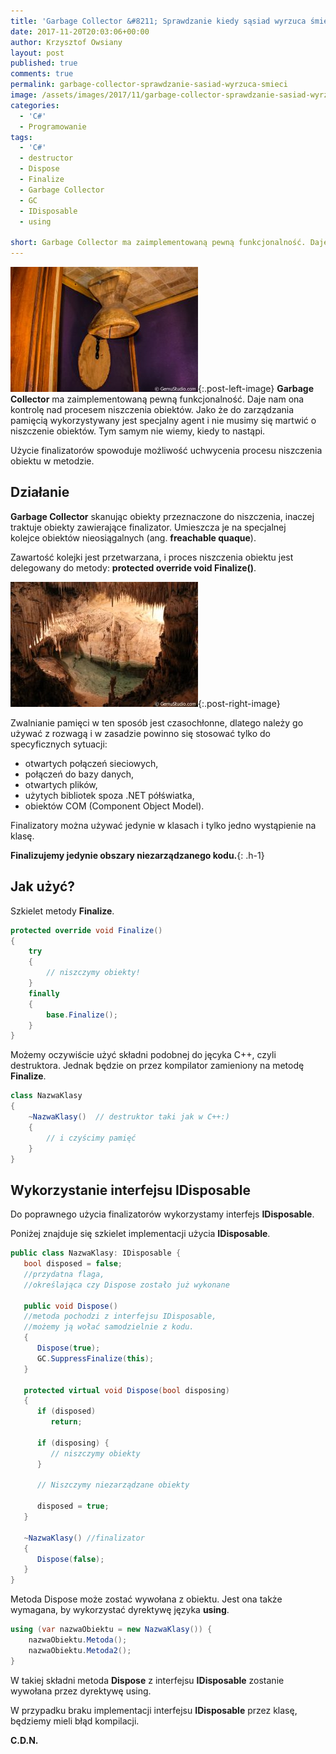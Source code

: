 ```yaml
---
title: 'Garbage Collector &#8211; Sprawdzanie kiedy sąsiad wyrzuca śmieci.'
date: 2017-11-20T20:03:06+00:00
author: Krzysztof Owsiany
layout: post
published: true
comments: true
permalink: garbage-collector-sprawdzanie-sasiad-wyrzuca-smieci
image: /assets/images/2017/11/garbage-collector-sprawdzanie-sasiad-wyrzuca-smieci/post.jpg
categories:  
  - 'C#'
  - Programowanie
tags:
  - 'C#'
  - destructor
  - Dispose
  - Finalize
  - Garbage Collector
  - GC
  - IDisposable
  - using

short: Garbage Collector ma zaimplementowaną pewną funkcjonalność. Daje nam ona kontrolę nad procesem niszczenia obiektów. Jako że do zarządzania pamięcią wykorzystywany jest specjalny agent i nie musimy się martwić o niszczenie obiektów.
---
```

[![Dispose][post]][post-big]{:.post-left-image}
**Garbage Collector** ma zaimplementowaną pewną funkcjonalność. Daje nam ona kontrolę nad procesem niszczenia obiektów. Jako że do zarządzania pamięcią wykorzystywany jest specjalny agent i nie musimy się martwić o niszczenie obiektów. Tym samym nie wiemy, kiedy to nastąpi.


Użycie finalizatorów spowoduje możliwość uchwycenia procesu niszczenia obiektu w metodzie.

## Działanie

**Garbage Collector** skanując obiekty przeznaczone do niszczenia, inaczej traktuje obiekty zawierające finalizator. Umieszcza je na specjalnej kolejce obiektów nieosiągalnych (ang. **freachable quaque**).
    
Zawartość kolejki jest przetwarzana, i proces niszczenia obiektu jest delegowany do metody: **protected override void Finalize()**.

[![Dispose][image1]][image1-big]{:.post-right-image}

Zwalnianie pamięci w ten sposób jest czasochłonne, dlatego należy go używać z rozwagą i w zasadzie powinno się stosować tylko do specyficznych sytuacji:
* otwartych połączeń sieciowych,
* połączeń do bazy danych,
* otwartych plików,
* użytych bibliotek spoza .NET półświatka,
* obiektów COM (Component Object Model).

Finalizatory można używać jedynie w klasach i tylko jedno wystąpienie na klasę.
    
**Finalizujemy jedynie obszary niezarządzanego kodu.**{: .h-1}

    
## Jak użyć?

Szkielet metody **Finalize**.
        
```csharp 
protected override void Finalize()  
{  
    try  
    {  
        // niszczymy obiekty!
    }  
    finally  
    {  
        base.Finalize();  
    }  
}
```
    
Możemy oczywiście użyć składni podobnej do jęcyka C++, czyli destruktora. Jednak będzie on przez kompilator zamieniony na metodę **Finalize**.
      
```csharp 
class NazwaKlasy
{
    ~NazwaKlasy()  // destruktor taki jak w C++:)
    {
        // i czyścimy pamięć
    }
}
```

## Wykorzystanie interfejsu IDisposable

Do poprawnego użycia finalizatorów wykorzystamy interfejs **IDisposable**.

Poniżej znajduje się szkielet implementacji użycia **IDisposable**.
    
```csharp 
public class NazwaKlasy: IDisposable {  
   bool disposed = false; 
   //przydatna flaga, 
   //określająca czy Dispose zostało już wykonane
   
   public void Dispose() 
   //metoda pochodzi z interfejsu IDisposable, 
   //możemy ją wołać samodzielnie z kodu.
   { 
      Dispose(true);
      GC.SuppressFinalize(this);           
   }
   
   protected virtual void Dispose(bool disposing)
   {
      if (disposed)
         return; 
      
      if (disposing) {
         // niszczymy obiekty
      }
      
      // Niszczymy niezarządzane obiekty
      
      disposed = true;
   }

   ~NazwaKlasy() //finalizator
   {
      Dispose(false);
   }
}
```
   
Metoda Dispose może zostać wywołana z obiektu. Jest ona także wymagana, by wykorzystać dyrektywę języka **using**.
    
```csharp 
using (var nazwaObiektu = new NazwaKlasy()) {
    nazwaObiektu.Metoda();
    nazwaObiektu.Metoda2();
}
```

W takiej składni metoda **Dispose** z interfejsu **IDisposable** zostanie wywołana przez dyrektywę using. 
    
W przypadku braku implementacji interfejsu **IDisposable** przez klasę, będziemy mieli błąd kompilacji.
    
 **C.D.N.**

[post]: /assets/images/2017/11/garbage-collector-sprawdzanie-sasiad-wyrzuca-smieci/post.jpg
[post-big]: /assets/images/2017/11/garbage-collector-sprawdzanie-sasiad-wyrzuca-smieci/post-big.jpg

[image1]: /assets/images/2017/11/garbage-collector-sprawdzanie-sasiad-wyrzuca-smieci/image1.jpg
[image1-big]: /assets/images/2017/11/garbage-collector-sprawdzanie-sasiad-wyrzuca-smieci/image1-big.jpg